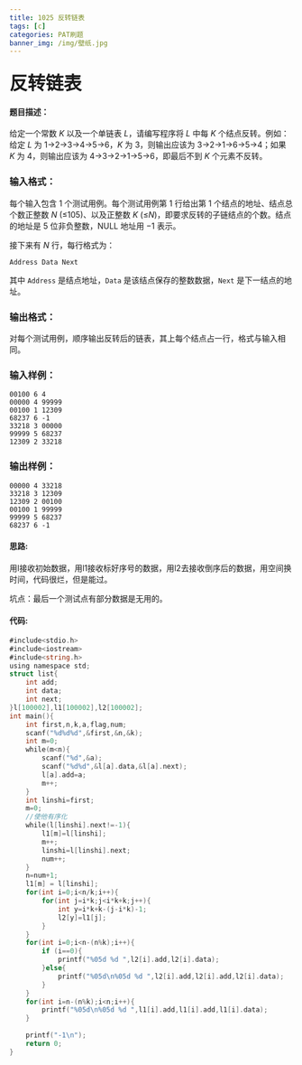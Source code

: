 ```yaml
---
title: 1025 反转链表
tags: [c]
categories: PAT刷题
banner_img: /img/壁纸.jpg
---
```


### <font size=6px>反转链表</font>

#### 题目描述：

给定一个常数 *K* 以及一个单链表 *L*，请编写程序将 *L* 中每 *K* 个结点反转。例如：给定 *L* 为 1→2→3→4→5→6，*K* 为 3，则输出应该为 3→2→1→6→5→4；如果 *K* 为 4，则输出应该为 4→3→2→1→5→6，即最后不到 *K* 个元素不反转。

### 输入格式：

每个输入包含 1 个测试用例。每个测试用例第 1 行给出第 1 个结点的地址、结点总个数正整数 *N* (≤105)、以及正整数 *K* (≤*N*)，即要求反转的子链结点的个数。结点的地址是 5 位非负整数，NULL 地址用 −1 表示。

接下来有 *N* 行，每行格式为：

```
Address Data Next
```

其中 `Address` 是结点地址，`Data` 是该结点保存的整数数据，`Next` 是下一结点的地址。

### 输出格式：

对每个测试用例，顺序输出反转后的链表，其上每个结点占一行，格式与输入相同。

### 输入样例：

```in
00100 6 4
00000 4 99999
00100 1 12309
68237 6 -1
33218 3 00000
99999 5 68237
12309 2 33218
```

### 输出样例：

```out
00000 4 33218
33218 3 12309
12309 2 00100
00100 1 99999
99999 5 68237
68237 6 -1
```

#### 思路:

用l接收初始数据，用l1接收标好序号的数据，用l2去接收倒序后的数据，用空间换时间，代码很烂，但是能过。

坑点：最后一个测试点有部分数据是无用的。

#### 代码:

```go
#include<stdio.h>
#include<iostream>
#include<string.h>
using namespace std;
struct list{
	int add;
	int data;
	int next;
}l[100002],l1[100002],l2[100002];
int main(){
	int first,n,k,a,flag,num;
	scanf("%d%d%d",&first,&n,&k);
	int m=0;
	while(m<n){
		scanf("%d",&a);
		scanf("%d%d",&l[a].data,&l[a].next);
		l[a].add=a;
		m++;
	}
	int linshi=first;
	m=0;
	//使他有序化 
	while(l[linshi].next!=-1){
		l1[m]=l[linshi];
		m++;
		linshi=l[linshi].next;
		num++;
	}
	n=num+1;
	l1[m] = l[linshi];
	for(int i=0;i<n/k;i++){
		for(int j=i*k;j<i*k+k;j++){
			int y=i*k+k-(j-i*k)-1;
			l2[y]=l1[j];
		}  
	} 
	for(int i=0;i<n-(n%k);i++){
		if (i==0){
			printf("%05d %d ",l2[i].add,l2[i].data);
		}else{
			printf("%05d\n%05d %d ",l2[i].add,l2[i].add,l2[i].data);
		}
	}
	for(int i=n-(n%k);i<n;i++){
		printf("%05d\n%05d %d ",l1[i].add,l1[i].add,l1[i].data);
	}
	
	printf("-1\n");
    return 0;
}
```

